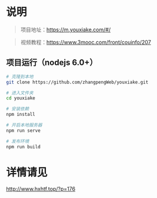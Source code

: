 # 说明

>  项目地址：https://m.youxiake.com/#/

>  视频教程：https://www.3mooc.com/front/couinfo/207


## 项目运行（nodejs 6.0+）
``` bash
# 克隆到本地
git clone https://github.com/zhangpengWeb/youxiake.git

# 进入文件夹
cd youxiake

# 安装依赖
npm install

# 开启本地服务器
npm run serve

# 发布环境
npm run build
```

# 详情请见
http://www.hxhtf.top/?p=176